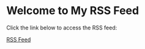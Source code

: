 <!DOCTYPE html>
<html lang="en">
<head>
    <meta charset="UTF-8">
    <meta name="viewport" content="width=device-width, initial-scale=1.0">
    <title>RSS Feed Example</title>
</head>
<body>
    <h1>Welcome to My RSS Feed</h1>
    <p>Click the link below to access the RSS feed:</p>
    <a href="feed.xml" target="_blank">RSS Feed</a>
</body>
</html>
